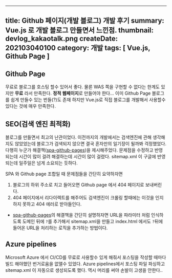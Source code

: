 -----
title: Github 페이지(개발 블로그) 개발 후기
summary: Vue.js 로 개발 블로그 만들면서 느낀점.
thumbnail: devlog_kakaotalk.png
createDate: 202103040100
category: 개발
tags: [ Vue.js, Github Page ]
-----

## Github Page

무료로 블로그를 호스팅 할수 있어서 좋다. 물론 WAS 쪽을 구현할 수 없다는 한계도 있지만 **무료** 라서 만족한다.
**정적 웹페이지**로 만들어야 한다...
 이미 Github Page 블로그를 쉽게 만들수 있는 번들(?)도 존재 하지만 Vue.js로 직접 블로그를 개발해서 사용할수 있다는 것에 매우 만족한다.

## SEO(검색 엔진 최적화)

블로그를 만들면서 최고의 난관이었다. 이전까지의 개발에서는 검색엔진에 관해 생각해지도 않았었는데 블로그가 검색되지 않으면 결국 혼자만의 일기장이 될까봐 걱정했었다. 다행히 누군가 해결책([spa-github-pages](https://github.com/rafgraph/spa-github-pages))을 제시해주었다. 문제점을 수정하고 반영되는데 시간이 많이 걸려 해결하는데 시간이 많이 걸렸다. sitemap.xml 이 구글에 반영되는데 일주일은 넘게 소요되는 듯하다.

SPA 와  Github page 조합일 때 문제점들을 간단히 요약하자면

1. 블로그의 하위 주소로 치고 들어오면 Github page 에서 404 페이지로 보내버린다.
1. 404 페이지에서 리다이렉트를 해주어도 검색엔진이 크롤링 할때에는 이것을 인지하지 못하고  404 에러로 받아들인다. 
* [spa-github-pages](https://github.com/rafgraph/spa-github-pages)의 해결책을 간단히 설명하자면 URL을 파라미터 처럼 인식하도록 도메인 뒤에 `?`를 추가해서 sitemap.xml을 만들고  index.html 에서도 `?`뒤에 들어온 URL을 처리하는 로직을 추가하는 방법이다.

## Azure pipelines

Microsoft Azure 에서 CI/CD를 무료로 사용할수 있게 해줘서 포스팅을 작성할 때마다 빌드 해야했던 번거로움을 없앨수 있었다. Azure pipelines에서 포스팅 파일 파싱하고 sitemap.xml 이 자동으로 생성되도록 했다. 역시 머리를 써야 손발이 고생을 안한다..